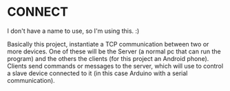 # CONNECT
I don't have a name to use, so I'm using this. :)

Basically this project, instantiate a TCP communication between two or more devices. One of these will be the Server (a normal pc that can run the program) and the others the clients (for this project an Android phone). Clients send commands or messages to the server, which will use to control a slave device connected to it (in this case Arduino with a serial communication).
